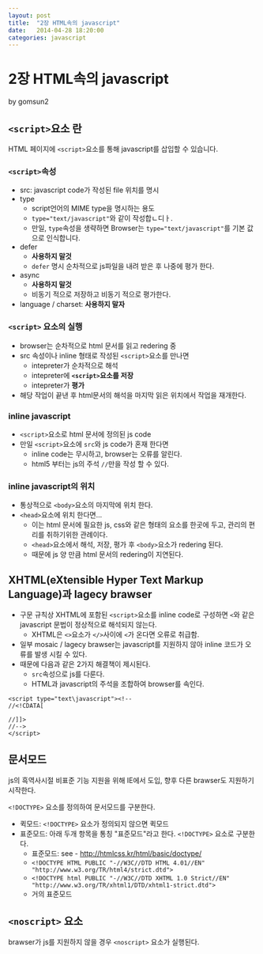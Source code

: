 ```yaml
---
layout: post
title:  "2장 HTML속의 javascript"
date:   2014-04-28 18:20:00
categories: javascript
---
```


# 2장 HTML속의 javascript

by gomsun2

## `<script>`요소 란

HTML 페이지에 `<script>`요소를 통해 javascript를 삽입할 수 있습니다.

### `<script>`속성

- src: javascript code가 작성된 file 위치를 명시
- type
  - script언어의 MIME type을 명시하는 용도
  - `type="text/javascript"`와 같이 작성합ㄴ디ㅏ.
  - 만일, `type`속성을 생략하면 Browser는 `type="text/javascript"`를 기본 값으로 인식합니다.
- defer
  - **사용하지 말것**
  - `defer` 명시 순차적으로 js파일을 내려 받은 후 나중에 평가 한다.
- async
  - **사용하지 말것**
  - 비동기 적으로 저장하고 비동기 적으로 평가한다.
- language / charset: **사용하지 말자**

### `<script>` 요소의 실행

- browser는 순차적으로 html 문서를 읽고 redering 중
- src 속성이나 inline 형태로 작성된 `<script>`요소를 만나면
  - intepreter가 순차적으로 해석
  - intepreter에 **`<script>`요소를 저장**
  - intepreter가 **평가**
- 해당 작업이 끝낸 후 html문서의 해석을 마지막 읽은 위치에서 작업을 재개한다.

### inline javascript

- `<script>`요소로 html 문서에 정의된 js code
- 만일 `<script>`요소에 `src`와 js code가 혼재 한다면
  - inline code는 무시하고, browser는 오류를 알린다.
  - html5 부터는 js의 주석 `//`만을 작성 할 수 있다.

### inline javascript의 위치

- 통상적으로 `<body>`요소의 마지막에 위치 한다.
- `<head>`요소에 위치 한다면...
  - 이는 html 문서에 필요한 js, css와 같은 형태의 요소를 한곳에 두고, 관리의 편리를 취하기위한 관례이다.
  - `<head>`요소에서 해석, 저장, 평가 후 `<body>`요소가 redering 된다.
  - 때문에 js 양 만큼 html 문서의 redering이 지연된다.

## XHTML(eXtensible Hyper Text Markup Language)과 lagecy brawser

- 구문 규칙상 XHTML에 포함된 `<script>`요소를 inline code로 구성하면 `<`와 같은 javascript 문법이 정상적으로 해석되지 않는다.
  - XHTML은 `<>`요소가 `</>`사이에 `<`가 온다면 오류로 취급함.
- 일부 mosaic / lagecy brawser는 javascript를 지원하지 않아 inline 코드가 오류를 발생 시킬 수 있다.
- 때문에 다음과 같은 2가지 해결책이 제시된다.
  - `src`속성으로 js를 다룬다.
  - HTML과 javascript의 주석을 조합하여 browser를 속인다.

```
<script type="text\javascript"><!--
//<!CDATA[

//]]>
//-->
</script>
```

## 문서모드

js의 흑역사시절 비표준 기능 지원을 위해 IE에서 도입, 향후 다른 brawser도 지원하기 시작한다.

`<!DOCTYPE>` 요소를 정의하여 문서모드를 구분한다.

- 퀵모드: `<!DOCTYPE>` 요소가 정의되지 않으면 퀵모드
- 표준모드: 아래 두개 항목을 통칭 "표준모드"라고 한다. `<!DOCTYPE>` 요소로 구분한다.
	- 표준모드: see - http://htmlcss.kr/html/basic/doctype/
    - `<!DOCTYPE HTML PUBLIC "-//W3C//DTD HTML 4.01//EN" "http://www.w3.org/TR/html4/strict.dtd">`
    - `<!DOCTYPE html PUBLIC "-//W3C//DTD XHTML 1.0 Strict//EN" "http://www.w3.org/TR/xhtml1/DTD/xhtml1-strict.dtd">`
	- 거의 표준모드

## `<noscript>` 요소

brawser가 js를 지원하지 않을 경우 `<noscript>` 요소가 실행된다.
